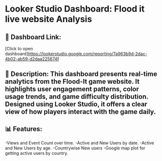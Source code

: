 # Looker Studio Dashboard: Flood it live website Analysis

## 🔗 Dashboard Link:
[Click to open dashboard]https://lookerstudio.google.com/reporting/7a963b9d-2dac-4b02-ab59-d2daa225674f
## 📄 Description: This dashboard presents real-time analytics from the Flood-It game website. It highlights user engagement patterns, color usage trends, and game difficulty distribution. Designed using Looker Studio, it offers a clear view of how players interact with the game daily.


## 📊 Features:
-Views and Event Count over time. 
-Active and New Users by date.
-Active and New Users by age.
-Countrywise New users
-Google map plot for getting active users by country.
